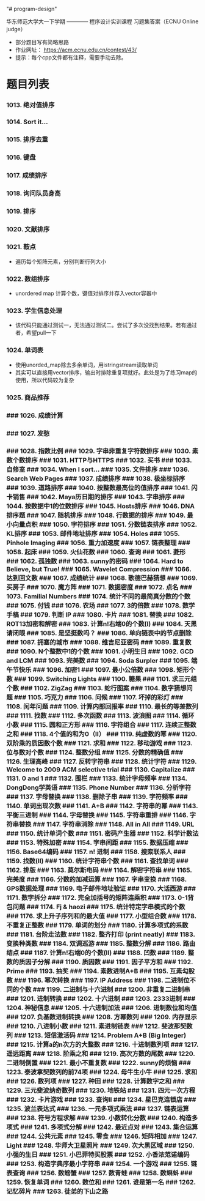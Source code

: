 "# program-design" 

华东师范大学大一下学期 ———— 程序设计实训课程
习题集答案（ECNU Online judge）

+ 部分题目写有简略思路
+ 作业网址： https://acm.ecnu.edu.cn/contest/43/
+ 提示：每个cpp文件都有注释，需要手动去除。

# 题目列表

### 1013. 绝对值排序 

### 1014. Sort it… 

### 1015. 排序去重

 ### 1016. 键盘

 ### 1017. 成绩排序 

### 1018. 询问队员身高 

### 1019. 排序 

### 1020. 文献排序 

### 1021. 鞍点

+ 遍历每个矩阵元素，分别判断行列大小

 ### 1022. 数组排序 

+ unordered map 计算个数，键值对排序并存入vector容器中

### 1023. 学生信息处理 

+ 该代码只能通过测试一，无法通过测试二。尝试了多次没找到结果。若有通过者，希望pull一下

### 1024. 单词表

+ 使用unorded_map除去多余单词，用istringstream读取单词
+ 其实可以直接用vector排序，输出时排除重复项就好。此处是为了练习map的使用，所以代码较为复杂

###  1025. 商品推荐

###   ### 1026. 成绩计算

###    ### 1027. 发愁 

###   ### 1028. 指数比例 ### 1029. 字串非重复字符数排序 ### 1030. 素数个数排序 ### 1031. HTTP与HTTPS ### 1032. 买书 ### 1033. 自修室 ### 1034. When I sort… ### 1035. 文件排序 ### 1036. Search Web Pages ### 1037. 成绩排序 ### 1038. 极坐标排序 ### 1039. 道路排序 ### 1040. 按整数最高位的值排序 ### 1041. 闪卡销售 ### 1042. Maya历日期的排序 ### 1043. 字串排序 ### 1044. 按数据中1的位数排序 ### 1045. Hosts排序 ### 1046. DNA 排序题 ### 1047. 随机排序 ### 1048. 行数据的排序 ### 1049. 最小向量点积 ### 1050. 字符排序 ### 1051. 分数链表排序 ### 1052. KL排序 ### 1053. 邮件地址排序 ### 1054. Holes ### 1055. Pinhole Imaging ### 1056. 重力加速度 ### 1057. 链表整理 ### 1058. 起床 ### 1059. 火仙花数 ### 1060. 查询 ### 1061. 菱形 ### 1062. 孤独数 ### 1063. sunny的密码 ### 1064. Hard to Believe, but True! ### 1065. Wavelet Compression ### 1066. 达到回文数 ### 1067. 成绩统计 ### 1068. 歌德巴赫猜想 ### 1069. 买房子 ### 1070. 魔方阵 ### 1071. 数据密度 ### 1072. 点名 ### 1073. Familial Numbers ### 1074. 统计不同的最简真分数的个数 ### 1075. 付钱 ### 1076. 农场 ### 1077. 3的倍数 ### 1078. 数学手稿 ### 1079. 判断 IP ### 1080. 卡片 ### 1081. 替换 ### 1082. ROT13加密和解密 ### 1083. 计算n!右端0的个数(I) ### 1084. 天黑请闭眼 ### 1085. 是坚挺数吗？ ### 1086. 单向链表中的节点删除 ### 1087. 拥塞的城市 ### 1088. 维吉尼亚密码 ### 1089. 重复数 ### 1090. N个整数中1的个数 ### 1091. 小明生日 ### 1092. GCD and LCM ### 1093. 完美数 ### 1094. Soda Surpler ### 1095. 端午节快乐 ### 1096. 加密1 ### 1097. 最小公倍数 ### 1098. 矩形个数 ### 1099. Switching Lights ### 1100. 糖果 ### 1101. 求三元组个数 ### 1102. ZigZag ### 1103. 蛇行图案 ### 1104. 数字猜想问题 ### 1105. 巧克力 ### 1106. 问候 ### 1107. 坏掉的彩灯 ### 1108. 闰年问题 ### 1109. 计算内部回报率 ### 1110. 最长的等差数列 ### 1111. 找数 ### 1112. 多次函数 ### 1113. 波浪图 ### 1114. 循环小数 ### 1115. 圆和正方形 ### 1116. 字符组合 ### 1117. 连续正整数之和 ### 1118. 4个值的和为0（Ⅱ） ### 1119. 纯虚数的幂 ### 1120. 双阶乘的质因数个数 ### 1121. 求和 ### 1122. 移动游戏 ### 1123. 位与数对个数 ### 1124. 整数分组 ### 1125. 分数的精确值 ### 1126. 生理高峰 ### 1127. 反转字符串 ### 1128. 统计字符 ### 1129. Welcome to 2009 ACM selective trial ### 1130. Capitalize ### 1131. 0 and 1 ### 1132. 围栏 ### 1133. 统计字母频率 ### 1134. DongDong学英语 ### 1135. Phone Number ### 1136. 分析字符 ### 1137. 字母替换 ### 1138. 删除子串 ### 1139. 字符频率 ### 1140. 单词出现次数 ### 1141. A+B ### 1142. 字符串的幂 ### 1143. 平衡三进制 ### 1144. 字母替换 ### 1145. 字符串重排 ### 1146. 字符串替换 ### 1147. 字符串消除 ### 1148. All in All ### 1149. URL ### 1150. 统计单词个数 ### 1151. 密码产生器 ### 1152. 科学计数法 ### 1153. 特殊加密 ### 1154. 字串间距 ### 1155. 数据压缩 ### 1156. Base64编码 ### 1157. n! 进制 ### 1158. 搜索联系人 ### 1159. 找数(II) ### 1160. 统计字符串个数 ### 1161. 查找单词 ### 1162. 排版 ### 1163. 莫尔斯电码 ### 1164. 解密字符串 ### 1165. 完美度 ### 1166. 分数的加减运算 ### 1167. 字串变换 ### 1168. GPS数据处理 ### 1169. 电子邮件地址验证 ### 1170. 大话西游 ### 1171. 数字拆分 ### 1172. 完全加括号的矩阵连乘积 ### 1173. 0-1背包问题 ### 1174. Fj & haozi ### 1175. 统计特定字串模式的个数 ### 1176. 求上升子序列和的最大值 ### 1177. 小型组合数 ### 1178. 不重复正整数 ### 1179. 单词的划分 ### 1180. 计算多项式的系数 ### 1181. 台阶走法数 ### 1182. 整齐打印 (print neatly) ### 1183. 变换种类数 ### 1184. 双调巡游 ### 1185. 整数分解 ### 1186. 路由结点 ### 1187. 计算n!右端0的个数(II) ### 1188. 凹数 ### 1189. 整数的质因子分解 ### 1190. 质因数 ### 1191. 因子平方和 ### 1192. Prime ### 1193. 抽奖 ### 1194. 素数进制A+B ### 1195. 互素勾股数 ### 1196. 幂次转换 ### 1197. IP Address ### 1198. 二进制位不同的个数 ### 1199. 二进制与十六进制 ### 1200. 非重复二进制串 ### 1201. 进制转换 ### 1202. 十六进制 ### 1203. 2333进制 ### 1204. 神秘信息 ### 1205. 十六进制加法 ### 1206. 进制数位和均值 ### 1207. 负基数进制转换 ### 1208. 方幂数列 ### 1209. 内存显示 ### 1210. 八进制小数 ### 1211. 素进制链表 ### 1212. 斐波那契数列 ### 1213. 短信激活码 ### 1214. Problem A+B (Big Integer) ### 1215. 计算a的n次方的大整数 ### 1216. 十进制数列项 ### 1217. 遥远距离 ### 1218. 阶乘之和 ### 1219. 高次方数的尾数 ### 1220. 二进制倒置 ### 1221. 最小不重复数 ### 1222. sunny的烦恼 ### 1223. 泰波拿契数列的前74项 ### 1224. 母牛生小牛 ### 1225. 求和 ### 1226. 数列项 ### 1227. 种田 ### 1228. 计算数字之和 ### 1229. 三元斐波纳奇数列 ### 1230. 地铁站 ### 1231. 四元一次方程 ### 1232. 卡片游戏 ### 1233. 查询Ⅱ ### 1234. 星巴克连锁店 ### 1235. 波兰表达式 ### 1236. 一元多项式乘法 ### 1237. 链表运算 ### 1238. 符号方程求解 ### 1239. 小数转化分数 ### 1240. 构造多项式 ### 1241. 多项式分解 ### 1242. 最近点对 ### 1243. 集合运算 ### 1244. 公共元素 ### 1245. 零食 ### 1246. 矩阵相加 ### 1247. Light ### 1248. 华师大卫星照片 ### 1249. 次大黑区域 ### 1250. 小强的生日 ### 1251. 小巴菲特买股票 ### 1252. 小香浓范诺编码 ### 1253. 构造字典序最小字符串 ### 1254. 一个游戏 ### 1255. 链表查询 ### 1256. 数螃蟹 ### 1257. 数青蛙 ### 1258. 数蝌蚪 ### 1259. 恢复单词 ### 1260. 数位和 ### 1261. 谁是第一名 ### 1262. 记忆碎片 ### 1263. 徒弟的下山之路

